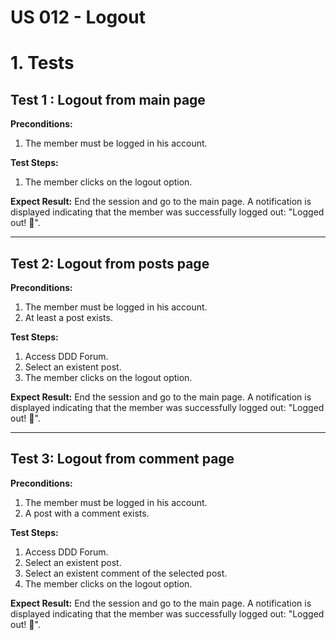 # US 012 - Logout

# 1. Tests

## Test 1 : Logout from main page

**Preconditions:**

1. The member must be logged in his account.

**Test Steps:**

1. The member clicks on the logout option.

**Expect Result:**
End the session and go to the main page.
A notification is displayed indicating that the member was successfully logged out: "Logged out! 🤠".

---

## Test 2: Logout from posts page

**Preconditions:**

1. The member must be logged in his account.
2. At least a post exists.

**Test Steps:**

1. Access DDD Forum.
2. Select an existent post.
3. The member clicks on the logout option.

**Expect Result:**
End the session and go to the main page.
A notification is displayed indicating that the member was successfully logged out: "Logged out! 🤠".

---

## Test 3: Logout from comment page

**Preconditions:**

1. The member must be logged in his account.
2. A post with a comment exists.

**Test Steps:**

1. Access DDD Forum.
2. Select an existent post.
3. Select an existent comment of the selected post.
4. The member clicks on the logout option.

**Expect Result:**
End the session and go to the main page.
A notification is displayed indicating that the member was successfully logged out: "Logged out! 🤠".
